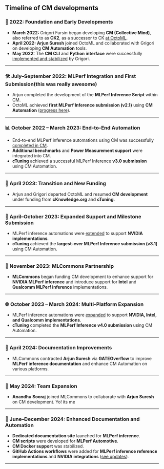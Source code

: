 ## Timeline of CM developments

### **🚀 2022: Foundation and Early Developments**

- **March 2022:** Grigori Fursin began developing **CM (Collective Mind)**, also referred to as **CK2**, as a successor to CK [at OctoML](https://github.com/octoml/ck/commits/master/?since=2022-03-01&until=2022-03-31).
- **April 2022:** **Arjun Suresh** joined OctoML and collaborated with Grigori on developing **CM Automation** tools.
- **May 2022:** The **CM CLI** and **Python interface** were successfully [implemented and stabilized](https://github.com/octoml/ck/commits/master/?since=2022-04-01&until=2022-05-31) by Grigori.

---

### **🛠️ July–September 2022: MLPerf Integration and First Submission**(this was really awesome)

- Arjun completed the development of the **MLPerf Inference Script** within CM.
- OctoML achieved **first MLPerf Inference submission (v2.1)** using **CM Automation** ([progress here](https://github.com/octoml/ck/commits/master/?since=2022-06-01&until=2022-09-30)).

---

### **📊 October 2022 – March 2023: End-to-End Automation**

- End-to-end MLPerf inference automations using CM was successfully [completed in CM](https://github.com/octoml/ck/commits/master/?since=2022-10-01&until=2023-03-31).
- **Additional benchmarks** and **Power Measurement support** were integrated into CM.
- **cTuning** achieved a successful MLPerf Inference **v3.0 submission** using CM Automation.

---

### **🔄 April 2023: Transition and New Funding**

- Arjun and Grigori departed OctoML and resumed **CM development** under funding from **cKnowledge.org** and **cTuning**.

---

### **🚀 April–October 2023: Expanded Support and Milestone Submission**

- MLPerf inference automations were [extended](https://github.com/mlcommons/ck/commits/master?since=2023-04-01&until=2023-10-31) to support **NVIDIA implementations**.
- **cTuning** achieved the **largest-ever MLPerf Inference submission (v3.1)** using CM Automation.

---

### **🤝 November 2023: MLCommons Partnership**

- **MLCommons** began funding CM development to enhance support for **NVIDIA MLPerf inference** and introduce support for **Intel** and **Qualcomm MLPerf inference** implementations.

---

### **🌐 October 2023 – March 2024: Multi-Platform Expansion**

- MLPerf inference automations were [expanded](https://github.com/mlcommons/ck/commits/master?since=2023-10-01&until=2024-03-15) to support **NVIDIA, Intel, and Qualcomm implementations**.
- **cTuning** completed the **MLPerf Inference v4.0 submission** using CM Automation.

---

### **📝 April 2024: Documentation Improvements**

- MLCommons contracted **Arjun Suresh** via **GATEOverflow** to improve **MLPerf inference documentation** and enhance CM Automation on various platforms.

---

### **👥 May 2024: Team Expansion**

- **Anandhu Sooraj** joined MLCommons to collaborate with **Arjun Suresh** on CM development. Yo! its me

---

### **📖 June–December 2024: Enhanced Documentation and Automation**

- **Dedicated documentation site** launched for **MLPerf inference**.
- **CM scripts** were developed for **MLPerf Automotive**.
- **CM Docker support** was stabilized.
- **GitHub Actions workflows** were added for **MLPerf inference reference implementations** and **NVIDIA integrations** ([see updates](https://github.com/mlcommons/mlperf-automations/commits/main?since=2024-06-01&until=2024-12-31)).

---


